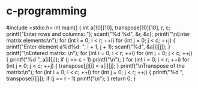 # c-programming
#include <stdio.h>
int main() {
  int a[10][10], transpose[10][10], r, c;
  printf("Enter rows and columns: ");
  scanf("%d %d", &r, &c);
  printf("\nEnter matrix elements:\n");
  for (int i = 0; i < r; ++i)
  for (int j = 0; j < c; ++j) {
    printf("Enter element a%d%d: ", i + 1, j + 1);
    scanf("%d", &a[i][j]);
  }
  printf("\nEntered matrix: \n");
  for (int i = 0; i < r; ++i)
  for (int j = 0; j < c; ++j) {
    printf("%d  ", a[i][j]);
    if (j == c - 1)
    printf("\n");
  }
  for (int i = 0; i < r; ++i)
  for (int j = 0; j < c; ++j) {
    transpose[j][i] = a[i][j];
  }
  printf("\nTranspose of the matrix:\n");
  for (int i = 0; i < c; ++i)
  for (int j = 0; j < r; ++j) {
    printf("%d  ", transpose[i][j]);
    if (j == r - 1)
    printf("\n");
  }
  return 0;
}
